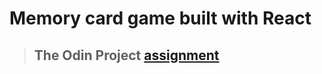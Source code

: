 # Memory card game built with React

> ## The Odin Project [assignment](https://www.theodinproject.com/lessons/node-path-javascript-memory-card)
